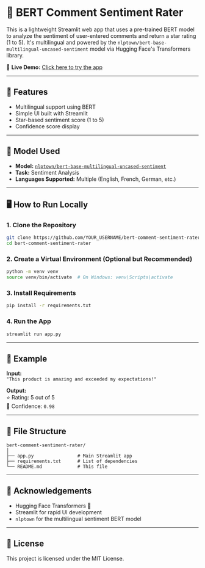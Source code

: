 # 💬 BERT Comment Sentiment Rater

This is a lightweight Streamlit web app that uses a pre-trained BERT model to analyze the sentiment of user-entered comments and return a star rating (1 to 5). It's multilingual and powered by the `nlptown/bert-base-multilingual-uncased-sentiment` model via Hugging Face's Transformers library.

🔗 **Live Demo:** [Click here to try the app](https://bert-comment-rater-dgijhprgp75rvoqutpsxsw.streamlit.app/)

---

## 🚀 Features

- Multilingual support using BERT
- Simple UI built with Streamlit
- Star-based sentiment score (1 to 5)
- Confidence score display

---

## 🧠 Model Used

- **Model:** [`nlptown/bert-base-multilingual-uncased-sentiment`](https://huggingface.co/nlptown/bert-base-multilingual-uncased-sentiment)
- **Task:** Sentiment Analysis
- **Languages Supported:** Multiple (English, French, German, etc.)

---

## 🖥️ How to Run Locally

### 1. Clone the Repository

```bash
git clone https://github.com/YOUR_USERNAME/bert-comment-sentiment-rater.git
cd bert-comment-sentiment-rater
```

### 2. Create a Virtual Environment (Optional but Recommended)

```bash
python -m venv venv
source venv/bin/activate  # On Windows: venv\Scripts\activate
```

### 3. Install Requirements

```bash
pip install -r requirements.txt
```

### 4. Run the App

```bash
streamlit run app.py
```

---

## 📝 Example

**Input:**  
`"This product is amazing and exceeded my expectations!"`

**Output:**  
⭐ Rating: 5 out of 5  
🧠 Confidence: `0.98`

---

## 📂 File Structure

```
bert-comment-sentiment-rater/
│
├── app.py                # Main Streamlit app
├── requirements.txt      # List of dependencies
└── README.md             # This file
```

---

## 🤝 Acknowledgements

- Hugging Face Transformers 🤗
- Streamlit for rapid UI development
- `nlptown` for the multilingual sentiment BERT model

---

## 📃 License

This project is licensed under the MIT License.
